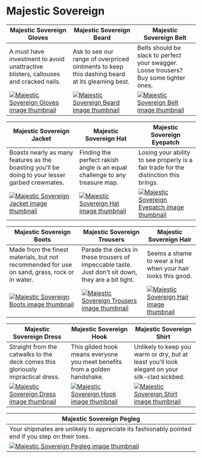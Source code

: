 # Majestic Sovereign

| Majestic Sovereign Gloves | Majestic Sovereign Beard | Majestic Sovereign Belt |
| ------------------------- | ------------------------ | ----------------------- |
| A must have investment to avoid unattractive blisters, callouses and cracked nails. | Ask to see our range of overpriced ointments to keep this dashing beard at its gleaming best. | Belts should be slack to perfect your swagger. Loose trousers? Buy some tighter ones. |
| [![Majestic Sovereign Gloves image thumbnail](https://seaofthieves.wiki.gg/images/8/81/Majestic_Sovereign_Gloves.png)](https://seaofthieves.wiki.gg/wiki/Majestic_Sovereign_Gloves) | [![Majestic Sovereign Beard image thumbnail](https://seaofthieves.wiki.gg/images/d/db/Majestic_Sovereign_Beard.png)](https://seaofthieves.wiki.gg/wiki/Majestic_Sovereign_Beard) | [![Majestic Sovereign Belt image thumbnail](https://seaofthieves.wiki.gg/images/3/31/Majestic_Sovereign_Belt.png)](https://seaofthieves.wiki.gg/wiki/Majestic_Sovereign_Belt) |

| Majestic Sovereign Jacket | Majestic Sovereign Hat | Majestic Sovereign Eyepatch |
| ------------------------- | ---------------------- | --------------------------- |
| Boasts nearly as many features as the boasting you'll be doing to your lesser garbed crewmates. | Finding the perfect rakish angle is an equal challenge to any treasure map. | Losing your ability to see properly is a fair trade for the distinction this brings. |
| [![Majestic Sovereign Jacket image thumbnail](https://seaofthieves.wiki.gg/images/6/69/Majestic_Sovereign_Jacket.png)](https://seaofthieves.wiki.gg/wiki/Majestic_Sovereign_Jacket) | [![Majestic Sovereign Hat image thumbnail](https://seaofthieves.wiki.gg/images/a/a1/Majestic_Sovereign_Hat.png)](https://seaofthieves.wiki.gg/wiki/Majestic_Sovereign_Hat) | [![Majestic Sovereign Eyepatch image thumbnail](https://seaofthieves.wiki.gg/images/7/73/Majestic_Sovereign_Eyepatch.png)](https://seaofthieves.wiki.gg/wiki/Majestic_Sovereign_Eyepatch) |

| Majestic Sovereign Boots | Majestic Sovereign Trousers | Majestic Sovereign Hair |
| ------------------------ | --------------------------- | ----------------------- |
| Made from the finest materials, but not recommended for use on sand, grass, rock or in water. | Parade the decks in these trousers of impeccable taste. Just don't sit down, they are a bit tight. | Seems a shame to wear a hat when your hair looks this good. |
| [![Majestic Sovereign Boots image thumbnail](https://seaofthieves.wiki.gg/images/2/29/Majestic_Sovereign_Boots.png)](https://seaofthieves.wiki.gg/wiki/Majestic_Sovereign_Boots) | [![Majestic Sovereign Trousers image thumbnail](https://seaofthieves.wiki.gg/images/d/d3/Majestic_Sovereign_Trousers.png)](https://seaofthieves.wiki.gg/wiki/Majestic_Sovereign_Trousers) | [![Majestic Sovereign Hair image thumbnail](https://seaofthieves.wiki.gg/images/3/3c/Majestic_Sovereign_Hair.png)](https://seaofthieves.wiki.gg/wiki/Majestic_Sovereign_Hair) |

| Majestic Sovereign Dress | Majestic Sovereign Hook | Majestic Sovereign Shirt |
| ------------------------ | ----------------------- | ------------------------ |
| Straight from the catwalks to the deck comes this gloriously impractical dress. | This gilded hook means everyone you meet benefits from a golden handshake. | Unlikely to keep you warm or dry, but at least you'll look elegant on your silk-clad sickbed. |
| [![Majestic Sovereign Dress image thumbnail](https://seaofthieves.wiki.gg/images/8/8d/Majestic_Sovereign_Dress.png)](https://seaofthieves.wiki.gg/wiki/Majestic_Sovereign_Dress) | [![Majestic Sovereign Hook image thumbnail](https://seaofthieves.wiki.gg/images/2/2c/Majestic_Sovereign_Hook.png)](https://seaofthieves.wiki.gg/wiki/Majestic_Sovereign_Hook) | [![Majestic Sovereign Shirt image thumbnail](https://seaofthieves.wiki.gg/images/a/a1/Majestic_Sovereign_Shirt.png)](https://seaofthieves.wiki.gg/wiki/Majestic_Sovereign_Shirt) |

| Majestic Sovereign Pegleg |
| ------------------------- |
| Your shipmates are unlikely to appreciate its fashionably pointed end if you step on their toes. |
| [![Majestic Sovereign Pegleg image thumbnail](https://seaofthieves.wiki.gg/images/d/da/Majestic_Sovereign_Pegleg.png)](https://seaofthieves.wiki.gg/wiki/Majestic_Sovereign_Pegleg) |
